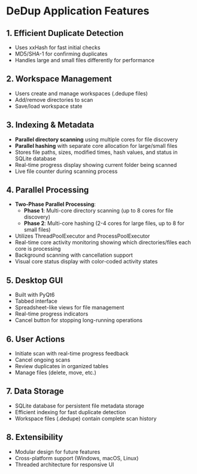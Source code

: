 # DeDup Application Features

## 1. Efficient Duplicate Detection
- Uses xxHash for fast initial checks
- MD5/SHA-1 for confirming duplicates
- Handles large and small files differently for performance

## 2. Workspace Management
- Users create and manage workspaces (.dedupe files)
- Add/remove directories to scan
- Save/load workspace state

## 3. Indexing & Metadata
- **Parallel directory scanning** using multiple cores for file discovery
- **Parallel hashing** with separate core allocation for large/small files
- Stores file paths, sizes, modified times, hash values, and status in SQLite database
- Real-time progress display showing current folder being scanned
- Live file counter during scanning process

## 4. Parallel Processing
- **Two-Phase Parallel Processing**:
  - **Phase 1**: Multi-core directory scanning (up to 8 cores for file discovery)
  - **Phase 2**: Multi-core hashing (2-4 cores for large files, up to 8 for small files)
- Utilizes ThreadPoolExecutor and ProcessPoolExecutor
- Real-time core activity monitoring showing which directories/files each core is processing
- Background scanning with cancellation support
- Visual core status display with color-coded activity states

## 5. Desktop GUI
- Built with PyQt6
- Tabbed interface
- Spreadsheet-like views for file management
- Real-time progress indicators
- Cancel button for stopping long-running operations

## 6. User Actions
- Initiate scan with real-time progress feedback
- Cancel ongoing scans
- Review duplicates in organized tables
- Manage files (delete, move, etc.)

## 7. Data Storage
- SQLite database for persistent file metadata storage
- Efficient indexing for fast duplicate detection
- Workspace files (.dedupe) contain complete scan history

## 8. Extensibility
- Modular design for future features
- Cross-platform support (Windows, macOS, Linux)
- Threaded architecture for responsive UI
